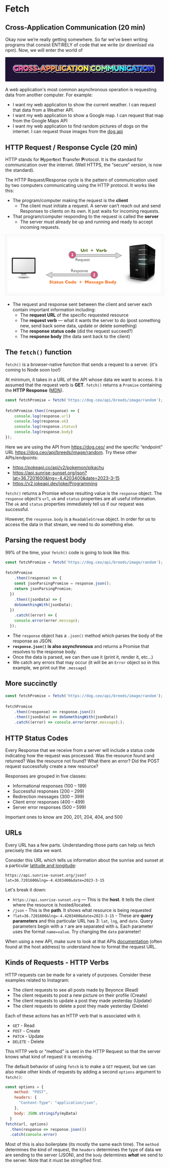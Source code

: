 # Fetch

## Cross-Application Communication (20 min)

Okay now we’re really getting somewhere. So far we’ve been writing programs that consist ENTIRELY of code that we write (or download via npm). Now, we will enter the world of 

![Cross application communication in rainbow text](./images/cross-application-communication.png)

A web application's most common asynchronous operation is requesting data from another computer. For example:

- I want my web application to show the current weather. I can request that data from a Weather API.
- I want my web application to show a Google map. I can request that map from the Google Maps API
- I want my web application to find random pictures of dogs on the internet. I can request those images from the [dog api](https://dog.ceo/dog-api/)

## HTTP Request / Response Cycle (20 min)

HTTP stands for **H**yper**t**ext **T**ransfer **P**rotocol. It is the standard for communication over the internet. (Well HTTPS, the “secure” version, is now the standard).

The HTTP Request/Response cycle is the pattern of communication used by two computers communicating using the HTTP protocol. It works like this:

* The program/computer making the request is the **client**
  * The client must initiate a request. A server can’t reach out and send Responses  to clients on its own. It just waits for incoming requests.
* That program/computer responding to the request is called the **server**
  * The server must already be up and running and ready to accept incoming requests.

![The client sends a request with a URL and a verb. The server responds with the status code and the message body](./images/http-request-response-cycle.png)

* The request and response sent between the client and server each contain important information including:
  * The **request URL** of the specific requested resource
  * The **request verb** — what it wants the server to do (post something new, send back some data, update or delete something)
  * The **response status code** (did the request succeed?)
  * The **response body** (the data sent back to the client)

## The `fetch()` function

`fetch()` is a browser-native function that sends a request to a server. (it's coming to Node soon too!)

At minimum, it takes in a URL of the API whose data we want to access. It is assumed that the request verb is **GET**. `fetch()` returns a `Promise` containing the **HTTP Response** ([MDN](https://dog.ceo/api/breeds/image/random)).

```jsx
const fetchPromise = fetch('https://dog.ceo/api/breeds/image/random');

fetchPromise.then((response) => {
	console.log(response.url)	
	console.log(response.ok)
	console.log(response.status)
	console.log(response.body)
});
```

Here we are using the API from https://dog.ceo/ and the specific “endpoint” URL https://dog.ceo/api/breeds/image/random. Try these other APIs/endpoints:
- https://pokeapi.co/api/v2/pokemon/pikachu
- https://api.sunrise-sunset.org/json?lat=36.7201600&lng=-4.4203400&date=2023-3-15
- https://v2.jokeapi.dev/joke/Programming

`fetch()` returns a Promise whose resulting value is the `response` object. The `response` object's `url`, `ok` and `status` properties are all useful information. The `ok` and `status` properties immediately tell us if our request was successful.

However, the `response.body` is a `ReadableStream` object. In order for us to access the data in that stream, we need to do something else.

## Parsing the request body

99% of the time, your `fetch()` code is going to look like this:

```jsx
const fetchPromise = fetch('https://dog.ceo/api/breeds/image/random');

fetchPromise
	.then((response) => {
    const jsonParsingPromise = response.json();
    return jsonParsingPromise;
  })
	.then((jsonData) => {
    doSomethingWith(jsonData);
  })
	.catch((error) => {
    console.error(error.message);
  });
```

- The `response` object has a `.json()` method which parses the body of the response as JSON. 
- **`response.json()` is also asynchronous** and returns a Promise that resolves to the response body.
- Once the data is parsed, we can then use it (print it, render it, etc…)
- We catch any errors that may occur (it will be an `Error` object so in this example, we print out the `.message`)

## More succinctly

```js
const fetchPromise = fetch('https://dog.ceo/api/breeds/image/random');

fetchPromise
	.then((response) => response.json())
	.then((jsonData) => doSomethingWith(jsonData))
	.catch((error) => console.error(error.message););
```

## HTTP Status Codes

Every Response that we receive from a server will include a status code indicating how the request was processed. Was the resource found and returned? Was the resource not found? What there an error? Did the POST request successfully create a new resource? 

Responses are grouped in five classes:

- Informational responses (100 – 199)
- Successful responses (200 – 299)
- Redirection messages (300 – 399)
- Client error responses (400 – 499)
- Server error responses (500 – 599)

Important ones to know are 200, 201, 204, 404, and 500

## URLs

Every URL has a few parts. Understanding those parts can help us fetch precisely the data we want.

Consider this URL which tells us information about the sunrise and sunset at a particular [latitude and longitude](https://en.wikipedia.org/wiki/Geographic_coordinate_system#Latitude_and_longitude):

```
https://api.sunrise-sunset.org/json?lat=36.7201600&lng=-4.4203400&date=2023-3-15
```

Let's break it down:

- `https://api.sunrise-sunset.org` — This is the **host**. It tells the client where the resource is hosted/located.
- `/json` - This is the **path**. It shows what resource is being requested
- `?lat=36.7201600&lng=-4.4203400&date=2023-3-15` - These are **query parameters** and this particular URL has 3: `lat`, `lng`, and `date`. Query parameters begin with a `?` are are separated with `&`. Each parameter uses the format `name=value`. Try changing the `date` parameter!

When using a new API, make sure to look at that APIs [documentation](https://api.sunrise-sunset.org/) (often found at the host address) to understand how to format the request URL.

## Kinds of Requests - HTTP Verbs

HTTP requests can be made for a variety of purposes. Consider these examples related to Instagram:

- The client requests to see all posts made by Beyonce (Read)
- The client requests to post a new picture on their profile (Create)
- The client requests to update a post they made yesterday (Update)
- The client requests to delete a post they made yesterday (Delete)

Each of these actions has an HTTP verb that is associated with it.

- `GET` - Read
- `POST` - Create
- `PATCH` - Update
- `DELETE` - Delete

This HTTP verb or “method” is sent in the HTTP Request so that the server knows what kind of request it is receiving.

The default behavior of using `fetch` is to make a `GET` request, but we can also make other kinds of requests by adding a second `options` argument to `fetch()`:

```jsx
const options = {
    method: "POST",
    headers: {
      "Content-Type": "application/json",
    },
    body: JSON.stringify(myData)
  }
fetch(url, options)
  .then(response => response.json())
  .catch(console.error)
```

Most of this is also boilerplate (its mostly the same each time). The `method` determines the kind of request, the `headers` determines the type of data we are sending to the server (JSON), and the `body` determines *****what***** we send to the server. Note that it must be stringified first.  